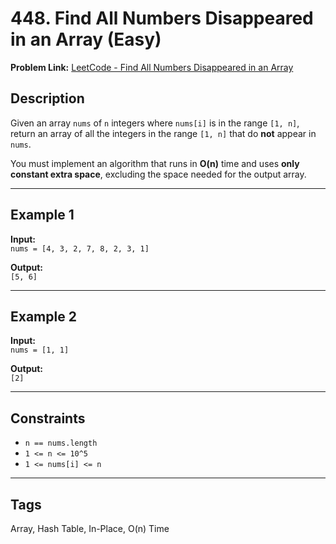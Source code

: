 # 448. Find All Numbers Disappeared in an Array (Easy)

**Problem Link:** [LeetCode - Find All Numbers Disappeared in an Array](https://leetcode.com/problems/find-all-numbers-disappeared-in-an-array/)

## Description

Given an array `nums` of `n` integers where `nums[i]` is in the range `[1, n]`, return an array of all the integers in the range `[1, n]` that do **not** appear in `nums`.

You must implement an algorithm that runs in **O(n)** time and uses **only constant extra space**, excluding the space needed for the output array.

---

## Example 1

**Input:**  
`nums = [4, 3, 2, 7, 8, 2, 3, 1]`

**Output:**  
`[5, 6]`

---

## Example 2

**Input:**  
`nums = [1, 1]`

**Output:**  
`[2]`

---

## Constraints

- `n == nums.length`
- `1 <= n <= 10^5`
- `1 <= nums[i] <= n`

---

## Tags

Array, Hash Table, In-Place, O(n) Time
